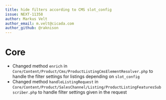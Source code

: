 ```yaml
---
title: hide filters according to CMS slot_config
issue: NEXT-11358
author: Markus Velt
author_email: m.velt@cicada.com 
author_github: @raknison
---
```

# Core
* Changed method `enrich` in `Core/Content/Product/Cms/ProductListingCmsElementResolver.php` to handle the filter
  settings for listings depending on `slot_config`
* Changed method `handleListingRequest`
  in `Core/Content/Product/SalesChannel/Listing/ProductListingFeaturesSubscriber.php` to handle filter settings given in
  the request
